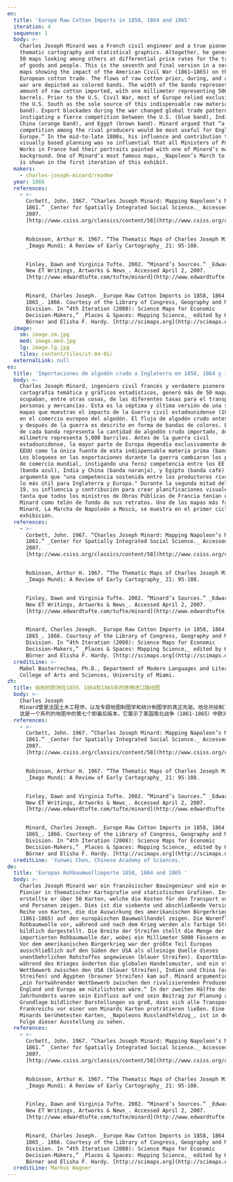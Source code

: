```yaml
---
en:
  title: 'Europe Raw Cotton Imports in 1858, 1864 and 1865'
  iteration: 4
  sequence: 1
  body: >-
    Charles Joseph Minard was a French civil engineer and a true pioneer in
    thematic cartography and statistical graphics. Altogether, he generated over
    50 maps looking among others at differential price rates for the transport
    of goods and people. This is the seventh and final version in a series of
    maps showing the impact of the American Civil War (1861–1865) on the
    European cotton trade. The flows of raw cotton prior, during, and after the
    war are depicted as colored bands. The width of the bands represents the
    amount of raw cotton imported, with one millimeter representing 5000
    barrels. Prior to the U.S. Civil War, most of Europe relied exclusively on
    the U.S. South as the sole source of this indispensable raw material (blue
    band). Export blockades during the war changed global trade patterns,
    instigating a fierce competition between the U.S. (blue band), India and
    China (orange band), and Egypt (brown band). Minard argued that “a sustained
    competition among the rival producers would be most useful for England and
    Europe.” In the mid-to-late 1800s, his influence and contribution to
    visually based planning was so influential that all Ministers of Public
    Works in France had their portraits painted with one of Minard’s maps in the
    background. One of Minard’s most famous maps, _Napoleon’s March to Moscow_,
    is shown in the first iteration of this exhibit.
  makers:
    - charles-joseph-minard/readme
  year: 1866
  references:
    - >-
      Corbett, John. 1967. “Charles Joseph Minard: Mapping Napoleon’s March,
      1861.” _Center for Spatially Integrated Social Science._ Accessed April 2,
      2007.
      [http://www.csiss.org/classics/content/58](http://www.csiss.org/classics/content/58).  


      Robinson, Arthur H. 1967. “The Thematic Maps of Charles Joseph Minard.”
      _Imago Mundi: A Review of Early Cartography_ 21: 95-108.  


      Finley, Dawn and Virginia Tufte. 2002. “Minard’s Sources.” _Edward Tufte:
      New ET Writings, Artworks & News_. Accessed April 2, 2007.
      [http://www.edwardtufte.com/tufte/minard](http://www.edwardtufte.com/tufte/minard).  


      Minard, Charles Joseph. _Europe Raw Cotton Imports in 1858, 1864 and
      1865_. 1866. Courtesy of the Library of Congress, Geography and Maps
      Division. In “4th Iteration (2008): Science Maps for Economic
      Decision-Makers,” _Places & Spaces: Mapping Science,_ edited by Katy
      Börner and Elisha F. Hardy. [http://scimaps.org](http://scimaps.org).
  image:
    sm: image.sm.jpg
    med: image.med.jpg
    lg: image.lg.jpg
    tiles: content/tiles/it-04-01/
  externalLink: null
es:
  title: 'Importaciones de algodón crudo a Inglaterra en 1858, 1864 y 1865'
  body: >-
    Charles Joseph Minard, ingeniero civil francés y verdadero pionero en
    cartografía temática y gráficos estadísticos, generó más de 50 mapas que se
    ocupaban, entre otras cosas, de las diferentes tasas para el transporte de
    personas y mercancías. Esta es la séptima y última versión de una serie de
    mapas que muestran el impacto de la Guerra civil estadounidense (1861-1865)
    en el comercio europeo del algodón. El flujo de algodón crudo antes, durante
    y después de la guerra es descrito en forma de bandas de colores. El ancho
    de cada banda representa la cantidad de algodón crudo importado, donde un
    milímetro representa 5,000 barriles. Antes de la guerra civil
    estadounidense, la mayor parte de Europa dependía exclusivamente del Sur de
    EEUU como la única fuente de esta indispensable materia prima (banda azul).
    Los bloqueos en las exportaciones durante la guerra cambiaron los patrones
    de comercio mundial, instigando una feroz competencia entre los EE.UU.
    (banda azul), India y China (banda naranja), y Egipto (banda café). Minard
    argumentó que "una competencia sostenida entre los productores rivales sería
    lo más útil para Inglaterra y Europa." Durante la segunda mitad del siglo
    19, su influencia y contribución para crear planificaciones visuales fue
    tanta que todos los ministros de Obras Públicas de Francia tenían un mapa de
    Minard como telón de fondo de sus retratos. Uno de los mapas más famosos de
    Minard, La Marcha de Napoleón a Moscú, se muestra en el primer ciclo de esta
    exhibición.
  references:
    - >-
      Corbett, John. 1967. “Charles Joseph Minard: Mapping Napoleon’s March,
      1861.” _Center for Spatially Integrated Social Science._ Accessed April 2,
      2007.
      [http://www.csiss.org/classics/content/58](http://www.csiss.org/classics/content/58).  


      Robinson, Arthur H. 1967. “The Thematic Maps of Charles Joseph Minard.”
      _Imago Mundi: A Review of Early Cartography_ 21: 95-108.  


      Finley, Dawn and Virginia Tufte. 2002. “Minard’s Sources.” _Edward Tufte:
      New ET Writings, Artworks & News_. Accessed April 2, 2007.
      [http://www.edwardtufte.com/tufte/minard](http://www.edwardtufte.com/tufte/minard).  


      Minard, Charles Joseph. _Europe Raw Cotton Imports in 1858, 1864 and
      1865_. 1866. Courtesy of the Library of Congress, Geography and Maps
      Division. In “4th Iteration (2008): Science Maps for Economic
      Decision-Makers,” _Places & Spaces: Mapping Science,_ edited by Katy
      Börner and Elisha F. Hardy. [http://scimaps.org](http://scimaps.org).
  creditLine: >-
    Mabel Basterrechea, Ph.D., Department of Modern Languages and Literatures,
    College of Arts and Sciences, University of Miami.
zh:
  title: 绘制的欧洲在1859、1864和1865年的原棉进口路线图
  body: >-
    Charles Joseph
    Minard曾是法国土木工程师，以及专题地图制图学和统计制图学的真正先驱。他总共绘制了超过50副地图，着眼于货物和人员运输的不同费率。
    这是一个系列的地图中的第七个即最后版本，它展示了美国南北战争（1861-1865）中欧洲棉花贸易的影响。用彩色的标记带描绘了战争前、战争中和战争后的原棉流动情况。标记带的宽度代表了原棉进口的数量，一毫米代表了5000桶。在美国南北战争之前，大部分欧洲地区仅依赖美国南部作为必不可少的原料（蓝色带）的唯一来源。在战争期间的出口封锁改变了全球的贸易模式，它导致了在美国（蓝色带）、印度和中国（橘色带）、以及埃及（棕色带）之间激烈的竞争。Minard认为：“在生产者之间的持续竞争对英国和欧洲最为有利。”19世纪中后期，他的影响力和贡献是如此之大，以至于法国公共工程部长将他们肖像的背景上绘制了Minard地图之一。
  references:
    - >-
      Corbett, John. 1967. “Charles Joseph Minard: Mapping Napoleon’s March,
      1861.” _Center for Spatially Integrated Social Science._ Accessed April 2,
      2007.
      [http://www.csiss.org/classics/content/58](http://www.csiss.org/classics/content/58).  


      Robinson, Arthur H. 1967. “The Thematic Maps of Charles Joseph Minard.”
      _Imago Mundi: A Review of Early Cartography_ 21: 95-108.  


      Finley, Dawn and Virginia Tufte. 2002. “Minard’s Sources.” _Edward Tufte:
      New ET Writings, Artworks & News_. Accessed April 2, 2007.
      [http://www.edwardtufte.com/tufte/minard](http://www.edwardtufte.com/tufte/minard).  


      Minard, Charles Joseph. _Europe Raw Cotton Imports in 1858, 1864 and
      1865_. 1866. Courtesy of the Library of Congress, Geography and Maps
      Division. In “4th Iteration (2008): Science Maps for Economic
      Decision-Makers,” _Places & Spaces: Mapping Science,_ edited by Katy
      Börner and Elisha F. Hardy. [http://scimaps.org](http://scimaps.org).
  creditLine: 'Yunwei Chen, Chinese Academy of Sciences.'
de:
  title: 'Europas Rohbaumwollimporte 1858, 1864 und 1865 '
  body: >-
    Charles Joseph Minard war ein französischer Bauingenieur und ein echter
    Pionier in thematischer Kartografie und statistischen Grafiken. Insgesamt
    erstellte er über 50 Karten, welche die Kosten für den Transport von Waren
    und Personen zeigen. Dies ist die siebente und abschließende Version einer
    Reihe von Karten, die die Auswirkung des amerikanischen Bürgerkrieges
    (1861-1865) auf den europäischen Baumwollhandel zeigen. Die Warenflüsse von
    Rohbaumwolle vor, während und nach dem Krieg werden als farbige Streifen
    bildlich dargestellt. Die Breite der Streifen stellt die Menge der
    importierten Rohbaumwolle dar, wobei ein Millimeter 5000 Fässern entspricht.
    Vor dem amerikanischen Bürgerkrieg war der größte Teil Europas
    ausschließlich auf den Süden der USA als alleinige Quelle dieses
    unentbehrlichen Rohstoffes angewiesen (blauer Streifen). Exportblockaden
    während des Krieges änderten die globalen Handelsmuster, und ein starker
    Wettbewerb zwischen den USA (blauer Streifen), Indien und China (oranger
    Streifen) und Ägypten (brauner Streifen) kam auf. Minard argumentierte, dass
    „ein fortwährender Wettbewerb zwischen den rivalisierenden Produzenten für
    England und Europa am nützlichsten wäre.“ In der zweiten Hälfte des 19.
    Jahrhunderts waren sein Einfluss auf und sein Beitrag zur Planung auf der
    Grundlage bildlicher Darstellungen so groß, dass sich alle Transportminister
    Frankreichs vor einer von Minards Karten proträtieren ließen. Eine von
    Minards berühmtesten Karten, _Napoleons Russlandfeldzug_, ist in der ersten
    Folge dieser Ausstellung zu sehen.
  references:
    - >-
      Corbett, John. 1967. “Charles Joseph Minard: Mapping Napoleon’s March,
      1861.” _Center for Spatially Integrated Social Science._ Accessed April 2,
      2007.
      [http://www.csiss.org/classics/content/58](http://www.csiss.org/classics/content/58).  


      Robinson, Arthur H. 1967. “The Thematic Maps of Charles Joseph Minard.”
      _Imago Mundi: A Review of Early Cartography_ 21: 95-108.  


      Finley, Dawn and Virginia Tufte. 2002. “Minard’s Sources.” _Edward Tufte:
      New ET Writings, Artworks & News_. Accessed April 2, 2007.
      [http://www.edwardtufte.com/tufte/minard](http://www.edwardtufte.com/tufte/minard).  


      Minard, Charles Joseph. _Europe Raw Cotton Imports in 1858, 1864 and
      1865_. 1866. Courtesy of the Library of Congress, Geography and Maps
      Division. In “4th Iteration (2008): Science Maps for Economic
      Decision-Makers,” _Places & Spaces: Mapping Science,_ edited by Katy
      Börner and Elisha F. Hardy. [http://scimaps.org](http://scimaps.org).
  creditLine: Markus Wagner
---
```

